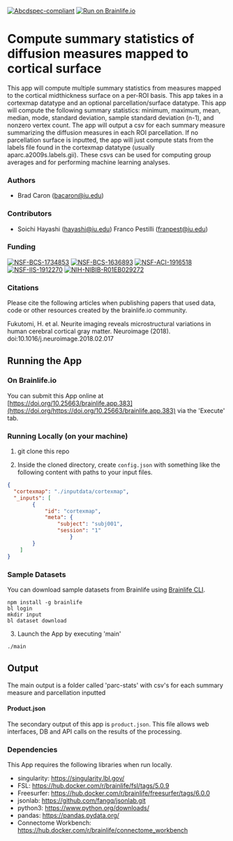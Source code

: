 [![Abcdspec-compliant](https://img.shields.io/badge/ABCD_Spec-v1.1-green.svg)](https://github.com/brain-life/abcd-spec)
[![Run on Brainlife.io](https://img.shields.io/badge/Brainlife-brainlife.app.383-blue.svg)](https://doi.org/https://doi.org/10.25663/brainlife.app.383)

# Compute summary statistics of diffusion measures mapped to cortical surface 

This app will compute multiple summary statistics from measures mapped to the cortical midthickness surface on a per-ROI basis. This app takes in a cortexmap datatype and an optional parcellation/surface datatype. This app will compute the following summary statistics: minimum, maximum, mean, median, mode, standard deviation, sample standard deviation (n-1), and nonzero vertex count. The app will output a csv for each summary measure summarizing the diffusion measures in each ROI parcellation. If no parcellation surface is inputted, the app will just compute stats from the labels file found in the cortexmap datatype (usually aparc.a2009s.labels.gii). These csvs can be used for computing group averages and for performing machine learning analyses. 

### Authors 

- Brad Caron (bacaron@iu.edu) 

### Contributors 

- Soichi Hayashi (hayashi@iu.edu)
Franco Pestilli (franpest@iu.edu) 

### Funding 

[![NSF-BCS-1734853](https://img.shields.io/badge/NSF_BCS-1734853-blue.svg)](https://nsf.gov/awardsearch/showAward?AWD_ID=1734853)
[![NSF-BCS-1636893](https://img.shields.io/badge/NSF_BCS-1636893-blue.svg)](https://nsf.gov/awardsearch/showAward?AWD_ID=1636893)
[![NSF-ACI-1916518](https://img.shields.io/badge/NSF_ACI-1916518-blue.svg)](https://nsf.gov/awardsearch/showAward?AWD_ID=1916518)
[![NSF-IIS-1912270](https://img.shields.io/badge/NSF_IIS-1912270-blue.svg)](https://nsf.gov/awardsearch/showAward?AWD_ID=1912270)
[![NIH-NIBIB-R01EB029272](https://img.shields.io/badge/NIH_NIBIB-R01EB029272-green.svg)](https://grantome.com/grant/NIH/R01-EB029272-01)

### Citations 

Please cite the following articles when publishing papers that used data, code or other resources created by the brainlife.io community. 

Fukutomi, H. et al. Neurite imaging reveals microstructural variations in human cerebral cortical gray matter. Neuroimage (2018). doi:10.1016/j.neuroimage.2018.02.017 

## Running the App 

### On Brainlife.io 

You can submit this App online at [https://doi.org/10.25663/brainlife.app.383](https://doi.org/https://doi.org/10.25663/brainlife.app.383) via the 'Execute' tab. 

### Running Locally (on your machine) 

1. git clone this repo 

2. Inside the cloned directory, create `config.json` with something like the following content with paths to your input files. 

```json 
{ 
  "cortexmap": "./inputdata/cortexmap",
  "_inputs": [
        {
            "id": "cortexmap",
            "meta": {
                "subject": "subj001",
                "session": "1"
                    }
        }
    ]
} 
``` 

### Sample Datasets 

You can download sample datasets from Brainlife using [Brainlife CLI](https://github.com/brain-life/cli). 

```
npm install -g brainlife 
bl login 
mkdir input 
bl dataset download 
``` 

3. Launch the App by executing 'main' 

```bash 
./main 
``` 

## Output 

The main output is a folder called 'parc-stats' with csv's for each summary measure and parcellation inputted 

#### Product.json 

The secondary output of this app is `product.json`. This file allows web interfaces, DB and API calls on the results of the processing. 

### Dependencies 

This App requires the following libraries when run locally. 

- singularity: https://singularity.lbl.gov/
- FSL: https://hub.docker.com/r/brainlife/fsl/tags/5.0.9
- Freesurfer: https://hub.docker.com/r/brainlife/freesurfer/tags/6.0.0
- jsonlab: https://github.com/fangq/jsonlab.git
- python3: https://www.python.org/downloads/
- pandas: https://pandas.pydata.org/
- Connectome Workbench: https://hub.docker.com/r/brainlife/connectome_workbench
